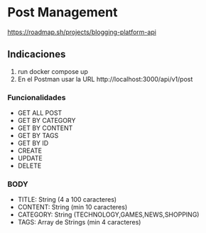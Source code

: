 # Post Management

https://roadmap.sh/projects/blogging-platform-api

## Indicaciones

1. run docker compose up
2. En el Postman usar la URL http://localhost:3000/api/v1/post

### Funcionalidades

- GET ALL POST
- GET BY CATEGORY
- GET BY CONTENT
- GET BY TAGS
- GET BY ID
- CREATE
- UPDATE
- DELETE

### BODY

- TITLE: String (4 a 100 caracteres)
- CONTENT: String (min 10 caracteres)
- CATEGORY: String (TECHNOLOGY,GAMES,NEWS,SHOPPING)
- TAGS: Array de Strings (min 4 caracteres)